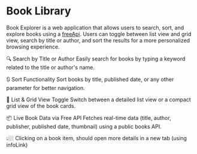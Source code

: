 # Book Library

Book Explorer is a web application that allows users to search, sort, and explore books using a [freeApi](https://api.freeapi.app/api/v1/public/books). Users can toggle between list view and grid view, search by title or author, and sort the results for a more personalized browsing experience.

🔍 Search by Title or Author
Easily search for books by typing a keyword related to the title or author's name.

🔃 Sort Functionality
Sort books by title, published date, or any other parameter for better navigation.

📄 List & Grid View Toggle
Switch between a detailed list view or a compact grid view of the book cards.

📦 Live Book Data via Free API
Fetches real-time data (title, author, publisher, published date, thumbnail) using a public books API.

👆🏼 Clicking on a book item, should open more details in a new tab (using infoLink)


